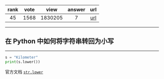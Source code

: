 
| rank | vote | view | answer | url |
|:-:|:-:|:-:|:-:|:-:|
|45|1568|1830205|7| [url](http://stackoverflow.com/questions/6797984/how-to-convert-string-to-lowercase-in-python) |
***

## 在 Python 中如何将字符串转回为小写

***

```Python
s = "Kilometer"
print(s.lower())
```

官方文档 [`str.lower`](https://docs.python.org/3.4/library/stdtypes.html?highlight=str.lower#str.lower)